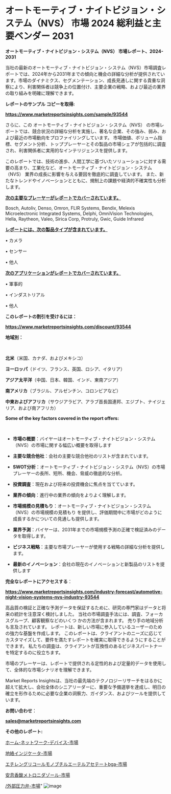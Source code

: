 # オートモーティブ・ナイトビジョン・システム（NVS） 市場 2024 総利益と主要ベンダー 2031

<strong>オートモーティブ・ナイトビジョン・システム（NVS） 市場レポート、2024-2031</strong>

当社の最新のオートモーティブ・ナイトビジョン・システム（NVS）市場調査レポートでは、2024年から2031年までの傾向と機会の詳細な分析が提供されています。市場のダイナミクス、セグメンテーション、成長見通しに関する貴重な洞察により、利害関係者は競争上の位置付け、主要企業の戦略、および最近の業界の取り組みを明確に理解できます。



<strong>レポートのサンプル コピーを取得:</strong> <a href=https://www.marketreportsinsights.com/sample/93544>

<strong><u>https://www.marketreportsinsights.com/sample/93544</u></strong></a>

さらに、この オートモーティブ・ナイトビジョン・システム（NVS） の市場レポートでは、競合状況の詳細な分析を実施し、著名な企業、その強み、弱み、および最近の市場動向をプロファイリングしています。 市場価値、ボリューム指標、セグメント分析、トッププレーヤーとその製品の市場シェアが包括的に調査され、利害関係者に実用的なインテリジェンスを提供します。

このレポートでは、技術の進歩、人間工学に基づいたソリューションに対する需要の高まり、工業化など、オートモーティブ・ナイトビジョン・システム（NVS） 業界の成長に影響を与える要因を徹底的に調査しています。 また、新たなトレンドやイノベーションとともに、規制上の課題や経済的不確実性も分析します。



<strong><u>次の主要なプレーヤーがレポートでカバーされています。</u></strong>

Bosch, Autoliv, Denso, Omron, FLIR Systems, Bendix, Melexis Microelectronic Integrated Systems, Delphi, OmniVision Technologies, Hella, Raytheon, Valeo, Sirica Corp, Protruly, Gwic, Guide Infrared



<strong><u><b>レポートには、次の製品タイプが含まれています。</b></u></strong>

• カメラ

• センサー

• 他人



<strong><u><b>次のアプリケーションがレポートでカバーされています。</b></u></strong>

• 軍事的

• インダストリアル

• 他人



<strong><b>このレポートの割引を受けるには：</b></strong>

<a href=https://www.marketreportsinsights.com/discount/93544>

<strong><u>https://www.marketreportsinsights.com/discount/93544</u></strong></a>



<strong>地域別：</strong>

<strong> </strong>



<strong>北米</strong>（米国、カナダ、およびメキシコ）



<strong>ヨーロッパ</strong>（ドイツ、フランス、英国、ロシア、イタリア）



<strong>アジア太平洋</strong>（中国、日本、韓国、インド、東南アジア）



<strong>南アメリカ</strong>（ブラジル、アルゼンチン、コロンビアなど）



<strong>中東およびアフリカ</strong>（サウジアラビア、アラブ首長国連邦、エジプト、ナイジェリア、および南アフリカ）



<strong>Some of the key factors covered in the report offers:</strong>

<strong> </strong>
<ul>
  <li>

<strong>市場の概要</strong>：バイヤーはオートモーティブ・ナイトビジョン・システム（NVS）の市場に関する幅広い概要を取得します</li>
  <li>

<strong>主要な競合他社</strong>：会社の主要な競合他社のリストが含まれています。</li>
  <li>

<strong>SWOT分析</strong>：オートモーティブ・ナイトビジョン・システム（NVS）の市場プレーヤーの長所、短所、機会、脅威の徹底的な分析。</li>
  <li>

<strong>投資調査</strong>：現在および将来の投資機会に焦点を当てています。</li>
  <li>

<strong>業界の傾向</strong>：進行中の業界の傾向をよりよく理解します。</li>
  <li>

<strong>市場規模の見積もり</strong>：オートモーティブ・ナイトビジョン・システム（NVS）の市場規模の見積もり を提供し、評価期間中に市場がどのように成長するかについての見通しも提供します。</li>
  <li>

<strong>業界予測</strong>：バイヤーは、2031年までの市場規模予測の正確で検証済みのデータを取得します。</li>
  <li>

<strong>ビジネス戦略</strong>：主要な市場プレーヤーが使用する戦略の詳細な分析を提供します。</li>
  <li>

<strong>最新のイノベーション</strong>：会社の現在のイノベーションと新製品のリストを提供します</li>
</ul>


<strong>完全なレポートにアクセスする</strong>：

<a href=https://www.marketreportsinsights.com/industry-forecast/automotive-night-vision-systems-nvs-industry-93544>

<strong><u>https://www.marketreportsinsights.com/industry-forecast/automotive-night-vision-systems-nvs-industry-93544</u></strong></a>

高品質の検証と正確な予測データを保証するために、研究の専門家はデータと将来の統計を注意深く検討しました。 当社の市場調査手法には、調査、フォーカスグループ、顧客観察などのいくつ かの方法が含まれます。 売り手の地域分析も言及されています。 レポートは、新しい市場に参入しているユーザーのための強力な基盤を作成します。 このレポートは、クライアントのニーズに応じてカスタマイズして、要件を満たすレポートを確実に取得できるようにすることができます。 私たちの調査は、クライアントが互換性のあるビジネスパートナーを特定するのに役立ちます。

市場のプレーヤーは、レポートで提供される定性的および定量的データを使用して、全体的な市場シナリオを理解できます。

Market Reports Insightsは、当社の最先端のテクノロジーリサーチをはるかに超えて拡大し、会社全体のシニアリーダーに、重要な予備選挙を達成し、明日の確立を形作るために必要な企業の洞察力、ガイダンス、およびツールを提供しています。



<strong><b>お問い合わせ</b></strong>：

<a href=mailto:sales@marketreportsinsights.com>

<strong><u>sales@marketreportsinsights.com</u></strong></a>



<strong>その他のレポート:</strong>

<a href=https://www.linkedin.com/pulse/ホーム-ネットワーク-デバイス-市場-2023-競争分析と事業成長-2030-ts1rf/>ホーム-ネットワーク-デバイス-市場</a>

<a href=https://www.linkedin.com/pulse/地絡インジケータ-市場-2023-最新の-cagr-および成長分析-2030-gkccf/>地絡インジケータ-市場</a>

<a href=https://www.linkedin.com/pulse/エチレングリコールモノブチルエーテルアセテートbga-市場-2023-総合分析と事業成長戦略-8iyjf/>エチレングリコールモノブチルエーテルアセテートbga-市場</a>

<a href=https://www.linkedin.com/pulse/安息香酸メトロニダゾール-市場-2023-総合分析と事業成長戦略-2030-market-tribunal-p23hf/>安息香酸メトロニダゾール-市場</a>

<a href=https://www.linkedin.com/pulse//外部圧力弁-市場-2023-総利益と主要ベンダー-2030-pr-news-hub-556sf/>/外部圧力弁-市場</a>"
![image](https://github.com/gayatriri2/Market-Trends/assets/166717496/42e4ae0f-e9b2-43fa-b721-e035e28116e0)
